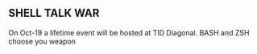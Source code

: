 ## SHELL TALK WAR

On Oct-19 a lifetime event will be hosted at TID Diagonal. BASH and ZSH choose you weapon
